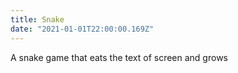 ```yaml
---
title: Snake
date: "2021-01-01T22:00:00.169Z"
---
```


A snake game that eats the text of screen and grows